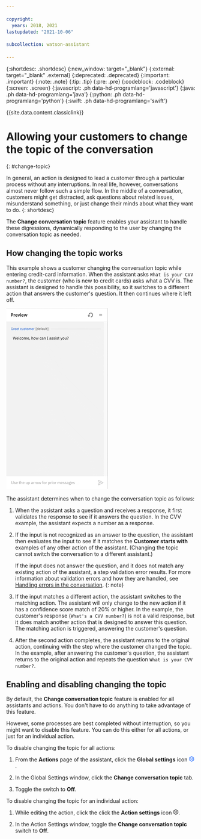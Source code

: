 ```yaml
---

copyright:
  years: 2018, 2021
lastupdated: "2021-10-06"

subcollection: watson-assistant

---
```


{:shortdesc: .shortdesc}
{:new_window: target="_blank"}
{:external: target="_blank" .external}
{:deprecated: .deprecated}
{:important: .important}
{:note: .note}
{:tip: .tip}
{:pre: .pre}
{:codeblock: .codeblock}
{:screen: .screen}
{:javascript: .ph data-hd-programlang='javascript'}
{:java: .ph data-hd-programlang='java'}
{:python: .ph data-hd-programlang='python'}
{:swift: .ph data-hd-programlang='swift'}

{{site.data.content.classiclink}}

# Allowing your customers to change the topic of the conversation
{: #change-topic}

In general, an action is designed to lead a customer through a particular process without any interruptions. In real life, however, conversations almost never follow such a simple flow. In the middle of a conversation, customers might get distracted, ask questions about related issues, misunderstand something, or just change their minds about what they want to do.
{: shortdesc}

The **Change conversation topic** feature enables your assistant to handle these digressions, dynamically responding to the user by changing the conversation topic as needed.

## How changing the topic works

This example shows a customer changing the conversation topic while entering credit-card information. When the assistant asks `What is your CVV number?`, the customer (who is new to credit cards) asks what a CVV is. The assistant is designed to handle this possibility, so it switches to a different action that answers the customer's question. It then continues where it left off.

![Example: changing the conversation topic](images/changing-topic-example.gif)

The assistant determines when to change the conversation topic as follows:

1. When the assistant asks a question and receives a response, it first validates the response to see if it answers the question. In the CVV example, the assistant expects a number as a response.

1. If the input is not recognized as an answer to the question, the assistant then evaluates the input to see if it matches the **Customer starts with** examples of any other action of the assistant. (Changing the topic cannot switch the conversation to a different assistant.)

    If the input does not answer the question, and it does not match any existing action of the assistant, a step validation error results. For more information about validation errors and how they are handled, see [Handling errors in the conversation](/docs/watson-assistant?topic=watson-assistant-handle-errors).
    {: note}

1. If the input matches a different action, the assistant switches to the matching action. The assistant will only change to the new action if it has a confidence score match of 20% or higher. In the example, the customer's response (`What's a CVV number?`) is not a valid response, but it does match another action that is designed to answer this question. The matching action is triggered, answering the customer's question.

1. After the second action completes, the assistant returns to the original action, continuing with the step where the customer changed the topic. In the example, after answering the customer's question, the assistant returns to the original action and repeats the question `What is your CVV number?`.

## Enabling and disabling changing the topic

By default, the **Change conversation topic** feature is enabled for all assistants and actions. You don't have to do anything to take advantage of this feature.

However, some processes are best completed without interruption, so you might want to disable this feature. You can do this either for all actions, or just for an individual action.

To disable changing the topic for all actions:

1. From the **Actions** page of the assistant, click the **Global settings** icon ![Gear icon](images/gear-icon-blue.png).

1. In the Global Settings window, click the **Change conversation topic** tab.

1. Toggle the switch to **Off**.

To disable changing the topic for an individual action:

1. While editing the action, click the click the **Action settings** icon ![Gear icon](images/gear-icon-black.png).

1. In the Action Settings window, toggle the **Change conversation topic** switch to **Off**.
